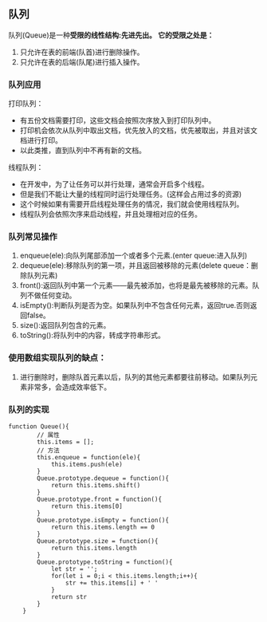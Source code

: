 ## 队列
队列(Queue)是一种**受限的线性结构:先进先出。**
**它的受限之处是：**
1. 只允许在表的前端(队首)进行删除操作。
2. 只允许在表的后端(队尾)进行插入操作。

### 队列应用
打印队列：
- 有五份文档需要打印，这些文档会按照次序放入到打印队列中。
- 打印机会依次从队列中取出文档，优先放入的文档，优先被取出，并且对该文档进行打印。
- 以此类推，直到队列中不再有新的文档。

线程队列：
- 在开发中，为了让任务可以并行处理，通常会开启多个线程。
- 但是我们不能让大量的线程同时运行处理任务。(这样会占用过多的资源)
- 这个时候如果有需要开启线程处理任务的情况，我们就会使用线程队列。
- 线程队列会依照次序来启动线程，并且处理相对应的任务。

### 队列常见操作
1. enqueue(ele):向队列尾部添加一个或者多个元素.(enter queue:进入队列)
2. dequeue(ele):移除队列的第一项，并且返回被移除的元素(delete queue：删除队列元素)
3. front():返回队列中第一个元素——最先被添加，也将是最先被移除的元素。队列不做任何变动。
4. isEmpty():判断队列是否为空。如果队列中不包含任何元素，返回true.否则返回false。
5. size():返回队列包含的元素。
6. toString():将队列中的内容，转成字符串形式。

### 使用数组实现队列的缺点：
1. 进行删除时，删除队首元素以后，队列的其他元素都要往前移动。如果队列元素非常多，会造成效率低下。

### 队列的实现
```
function Queue(){
        // 属性
        this.items = [];
        // 方法
        this.enqueue = function(ele){
            this.items.push(ele)
        }
        Queue.prototype.dequeue = function(){
            return this.items.shift()
        }
        Queue.prototype.front = function(){
            return this.items[0]
        }
        Queue.prototype.isEmpty = function(){
            return this.items.length == 0
        }
        Queue.prototype.size = function(){
            return this.items.length
        }
        Queue.prototype.toString = function(){
            let str = '';
            for(let i = 0;i < this.items.length;i++){
                str += this.items[i] + ' '
            }
            return str
        }
    }

```